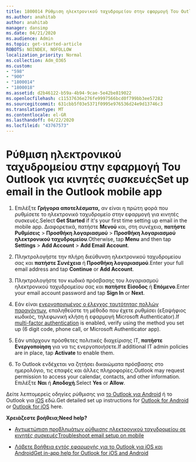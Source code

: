 ```yaml
---
title: 1800014 Ρύθμιση ηλεκτρονικού ταχυδρομείου στην εφαρμογή Του Outlook για κινητές συσκευές
ms.author: anahitab
author: anahitab
manager: dansimp
ms.date: 04/21/2020
ms.audience: Admin
ms.topic: get-started-article
ROBOTS: NOINDEX, NOFOLLOW
localization_priority: Normal
ms.collection: Adm_O365
ms.custom:
- "598"
- "900"
- "1800014"
- "1800018"
ms.assetid: d2b46122-b59a-4b94-9cae-5e42be819022
ms.openlocfilehash: c11537636e276fe9997566bcd0f799bb3ee57282
ms.sourcegitcommit: 631cbb5f03e5371f0995e976536d24e9d13746c3
ms.translationtype: MT
ms.contentlocale: el-GR
ms.lasthandoff: 04/22/2020
ms.locfileid: "43767573"
---
```

# <a name="set-up-email-in-the-outlook-mobile-app"></a><span data-ttu-id="40f40-102">Ρύθμιση ηλεκτρονικού ταχυδρομείου στην εφαρμογή Του Outlook για κινητές συσκευές</span><span class="sxs-lookup"><span data-stu-id="40f40-102">Set up email in the Outlook mobile app</span></span>

1. <span data-ttu-id="40f40-103">Επιλέξτε **Γρήγορα αποτελέσματα,** αν είναι η πρώτη φορά που ρυθμίσετε το ηλεκτρονικό ταχυδρομείο στην εφαρμογή για κινητές συσκευές.</span><span class="sxs-lookup"><span data-stu-id="40f40-103">Select **Get Started** if it's your first time setting up email in the mobile app.</span></span> <span data-ttu-id="40f40-104">Διαφορετικά, πατήστε **Μενού** και, στη συνέχεια, **πατήστε Ρυθμίσεις** \> **Προσθήκη λογαριασμού** \> **Προσθήκη λογαριασμού ηλεκτρονικού ταχυδρομείου**.</span><span class="sxs-lookup"><span data-stu-id="40f40-104">Otherwise, tap **Menu** and then tap **Settings** \> **Add Account** \> **Add Email Account**.</span></span>

2. <span data-ttu-id="40f40-105">Πληκτρολογήστε την πλήρη διεύθυνση ηλεκτρονικού ταχυδρομείου σας και **πατήστε Συνέχεια** ή **Προσθήκη λογαριασμού**.</span><span class="sxs-lookup"><span data-stu-id="40f40-105">Enter your full email address and tap **Continue** or **Add Account**.</span></span>

3. <span data-ttu-id="40f40-106">Πληκτρολογήστε τον κωδικό πρόσβασης του λογαριασμού ηλεκτρονικού ταχυδρομείου σας και **πατήστε Είσοδος** ή **Επόμενο**.</span><span class="sxs-lookup"><span data-stu-id="40f40-106">Enter your email account password and tap **Sign In** or **Next**.</span></span>

4. <span data-ttu-id="40f40-107">Εάν είναι [ενεργοποιημένος ο έλεγχος ταυτότητας πολλών παραγόντων,](https://docs.microsoft.com/office365/admin/security-and-compliance/set-up-multi-factor-authentication) επαληθεύστε τη μέθοδο που έχετε ρυθμίσει (εξαψήφιος κωδικός, τηλεφωνική κλήση ή εφαρμογή Microsoft Authenticator).</span><span class="sxs-lookup"><span data-stu-id="40f40-107">If [multi-factor authentication](https://docs.microsoft.com/office365/admin/security-and-compliance/set-up-multi-factor-authentication) is enabled, verify using the method you set up (6 digit code, phone call, or Microsoft Authenticator app).</span></span>

5. <span data-ttu-id="40f40-108">Εάν υπάρχουν πρόσθετες πολιτικές διαχείρισης IT, **πατήστε Ενεργοποίηση** για να τις ενεργοποιήσετε.</span><span class="sxs-lookup"><span data-stu-id="40f40-108">If additional IT admin policies are in place, tap **Activate** to enable them.</span></span>

6. <span data-ttu-id="40f40-109">Το Outlook ενδέχεται να ζητήσει δικαιώματα πρόσβασης στο ημερολόγιο, τις επαφές και άλλες πληροφορίες.</span><span class="sxs-lookup"><span data-stu-id="40f40-109">Outlook may request permission to access your calendar, contacts, and other information.</span></span> <span data-ttu-id="40f40-110">Επιλέξτε **Ναι** ή **Αποδοχή**.</span><span class="sxs-lookup"><span data-stu-id="40f40-110">Select **Yes** or **Allow**.</span></span>

<span data-ttu-id="40f40-111">Δείτε λεπτομερείς οδηγίες ρύθμισης για [το Outlook για Android](https://support.office.com/article/886db551-8dfa-4fd5-b835-f8e532091872.aspx) ή το Outlook για [iOS](https://support.office.com/article/b2de2161-cc1d-49ef-9ef9-81acd1c8e234.aspx) εδώ.</span><span class="sxs-lookup"><span data-stu-id="40f40-111">Get detailed set up instructions for [Outlook for Android](https://support.office.com/article/886db551-8dfa-4fd5-b835-f8e532091872.aspx) or [Outlook for iOS](https://support.office.com/article/b2de2161-cc1d-49ef-9ef9-81acd1c8e234.aspx) here.</span></span>
  
 <span data-ttu-id="40f40-112">**Χρειάζεστε βοήθεια;**</span><span class="sxs-lookup"><span data-stu-id="40f40-112">**Need help?**</span></span>
  
- [<span data-ttu-id="40f40-113">Αντιμετώπιση προβλημάτων ρύθμισης ηλεκτρονικού ταχυδρομείου σε κινητές συσκευές</span><span class="sxs-lookup"><span data-stu-id="40f40-113">Troubleshoot email setup on mobile</span></span>](https://support.office.com/article/a264ef01-9c88-48fb-9285-7017e4f31f02.aspx)

- [<span data-ttu-id="40f40-114">Λάβετε βοήθεια εντός εφαρμογής για το Outlook για iOS και Android</span><span class="sxs-lookup"><span data-stu-id="40f40-114">Get in-app help for Outlook for iOS and Android</span></span>](https://support.office.com/article/218a22d1-9fa5-4889-b689-de1c63493243.aspx#ID0EAABAAA=Contact_Support)

